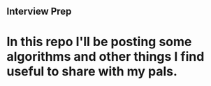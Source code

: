 ## Interview Prep

# In this repo I'll be posting some algorithms and other things I find useful to share with my pals.
